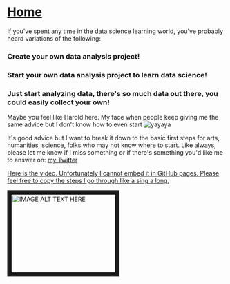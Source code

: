 # <a href="https://angelddaz.github.io/bridgetomasters/"> Home </a>

If you've spent any time in the data science learning world, you've probably heard variations of the following:
### Create your own data analysis project!
### Start your own data analysis project to learn data science!
### Just start analyzing data, there's so much data out there, you could easily collect your own!

Maybe you feel like Harold here. My face when people keep giving me the same advice but I don't know how to even start
![yayaya](http://i0.kym-cdn.com/entries/icons/original/000/016/546/hidethepainharold.jpg)

It's good advice but I want to break it down to the basic first steps for arts, humanities, science, folks who may not know where to start. Like always, please let me know if I miss something or if there's something you'd like me to answer on: <a href="https://twitter.com/angeld_az/"> my Twitter </a>

[Here is the video. Unfortunately I cannot embed it in GitHub pages.
Please feel free to copy the steps I go through like a sing a long.](https://youtu.be/zuwghC49xiQ)

<a href="http://www.youtube.com/watch?feature=player_embedded&v=zuwghC49xiQ
" target="_blank"><img src="http://img.youtube.com/vi/zuwghC49xiQ/0.jpg" 
alt="IMAGE ALT TEXT HERE" width="240" height="180" border="10" /></a>
